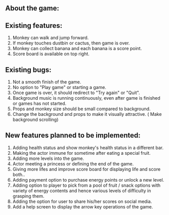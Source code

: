 ## About the game:

## Existing features:

1. Monkey can walk and jump forward.
2. If monkey touches dustbin or cactus, then game is over.
3. Monkey can collect banana and each banana is a score point.
4. Score board is available on top right.

## Existing bugs:

1. Not a smooth finish of the game.
2. No option to "Play game" or starting a game.
3. Once game is over, it should redirect to "Try again" or "Quit".
4. Background music is running continuously, even after game is finished or games has not started.
5. Props and monkey size should be small compared to background.
6. Change the background and props to make it visually attractive. ( Make background scrolling)


## New features planned to be implemented:

1. Adding health status and show monkey's health status in a different bar.
2. Making the actor immune for sometime after eating a special fruit.
3. Adding more levels into the game.
4. Actor meeting a princess or defining the end of the game.
5. Giving more lifes and improve score board for displaying life and score both..
6. Adding payment option to purchase energy points or unlock a new level.
7. Adding option to player to pick from a pool of fruit / snack options with variety of energy contents and hence various levels of difficulty in grasping them.
8. Adding the option for user to share his/her scores on social media.
9. Add a help screen to display the arrow key operations of the game.





